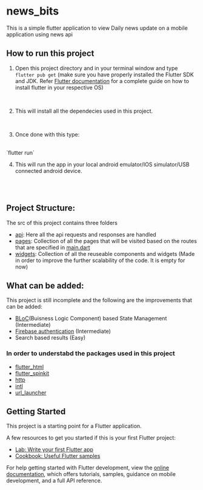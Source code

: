 # news_bits
This is a simple flutter application to view Daily news update on a mobile application using news api 
## How to run this project
1. Open this project directory and in your terminal window and type
`flutter pub get` (make sure you have properly installed the Flutter SDK and JDK. Refer [Flutter documentation](https://docs.flutter.dev/) for a complete guide on how to install flutter in your respective OS)
<br/>

2. This will install all the dependecies used in this project.
<br/>

3. Once done with this type:
<br/>
`flutter run`
<br/>

4. This will run the app in your local android emulator/IOS simulator/USB connected android device.
<br/>
<br/>

## Project Structure:
The src of this project contains three folders

* [api](https://github.com/ommahale/Flutter/tree/main/news_bits/lib/api): Here all the api requests and responses are handled
* [pages](https://github.com/ommahale/Flutter/tree/main/news_bits/lib/pages): Collection of all the pages that will be visited based on the routes that are specified in [main.dart](https://github.com/ommahale/Flutter/blob/main/news_bits/lib/main.dart)
* [widgets](https://github.com/ommahale/Flutter/tree/main/news_bits/lib/widgets): Collection of all the reuseable components and widgets (Made in order to improve the further scalability of the code. It is empty for now)

## What can be added:
This project is still incomplete and the following are the improvements that can be added:
* [BLoC](https://bloclibrary.dev/#/)(Buisness Logic Component) based State Management (Intermediate)
* [Firebase authentication](https://firebase.flutter.dev/docs/overview/) (Intermediate)
* Search based results (Easy)
### In order to understabd the packages used in this project
* [flutter_html](https://pub.dev/packages/flutter_html)
* [flutter_spinkit](https://pub.dev/packages/flutter_spinkit)
* [http](https://pub.dev/packages/http)
* [intl](https://pub.dev/packages/intl)
* [url_launcher](https://pub.dev/packages/url_launcher)

## Getting Started

This project is a starting point for a Flutter application.

A few resources to get you started if this is your first Flutter project:

- [Lab: Write your first Flutter app](https://docs.flutter.dev/get-started/codelab)
- [Cookbook: Useful Flutter samples](https://docs.flutter.dev/cookbook)

For help getting started with Flutter development, view the
[online documentation](https://docs.flutter.dev/), which offers tutorials,
samples, guidance on mobile development, and a full API reference.

